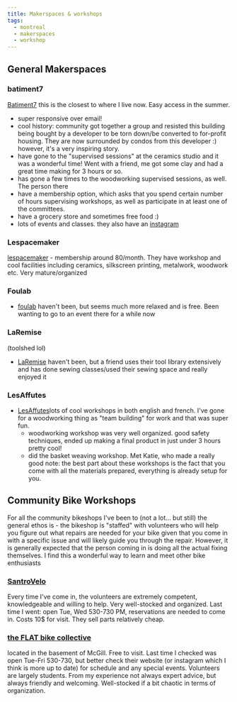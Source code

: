 ```yaml
---
title: Makerspaces & workshops
tags:
  - montreal
  - makerspaces
  - workshop
---
```



## General Makerspaces

### batiment7
[Batiment7](https://ateliers.batiment7.org/#!/) this is the closest to where I live now. Easy access in the summer. 

* super responsive over email!
* cool history: community got together a group and resisted this building being bought by a developer to be torn down/be converted to for-profit housing. They are now surrounded by condos from this developer :) however, it's a very inspiring story.
* have gone to the "supervised sessions" at the ceramics studio and it was a wonderful time! Went with a friend, me got some clay and had a great time making for 3 hours or so. 
* has gone a few times to the woodworking supervised sessions, as well. The person there 
* have a membership option, which asks that you spend certain number of hours supervising workshops, as well as participate in at least one of the committees.
* have a grocery store and sometimes free food :) 
* lots of events and classes. they also have an [instagram](https://www.instagram.com/batiment7anous/?hl=en)


### Lespacemaker

[lespacemaker](https://www.lespacemaker.com/) - membership around 80/month. They have workshop and cool facilities including ceramics, silkscreen printing, metalwork, woodwork etc. Very mature/organized


### Foulab
* [foulab](https://foulab.org/calendar/) haven't been, but seems much more relaxed and is free. Been wanting to go to an event there for a while now

### LaRemise
(toolshed lol)
* [LaRemise](https://laremise.ca/) haven't been, but a friend uses their tool library extensively and has done sewing classes/used their sewing space and really enjoyed it

### LesAffutes
* [LesAffutes](https://www.les-affutes.ca/en/)lots of cool workshops in both english and french. I've gone for a woodworking thing as "team building" for work and that was super fun. 
	* woodworking workshop was very well organized. good safety techniques, ended up making a final product in just under 3 hours pretty cool!
	* did the basket weaving workshop. Met Katie, who made a really good note: the best part about these workshops is the fact that you come with all the materials prepared, everything is already setup for you. 

## Community Bike Workshops

For all the community bikeshops I've been to (not a lot... but still) the general ethos is - the bikeshop is "staffed" with volunteers who will help you figure out what repairs are needed for your bike given that you come in with a specific issue and will likely guide you through the repair. However, it is generally expected that the person coming in is doing all the actual fixing themselves. I find this a wonderful way to learn and meet other bike enthusiasts

### [SantroVelo](https://santropolroulant.org/en/what-is-the-roulant/collectives/santrovelo/)

Every time I've come in, the volunteers are extremely competent, knowledgeable and willing to help. Very well-stocked and organized. Last time I went: open Tue, Wed 530-730 PM, reservations are needed to come in. Costs 10$ for visit. They sell parts relatively cheap. 

### [the FLAT bike collective](https://theflat.wordpress.com/) 
located in the basement of McGill. Free to visit. Last time I checked was open Tue-Fri 530-730, but better check their website (or instagram which I think is more up to date) for schedule and any special events. Volunteers are largely students. From my experience not always expert advice, but always friendly and welcoming. Well-stocked if a bit chaotic in terms of organization.